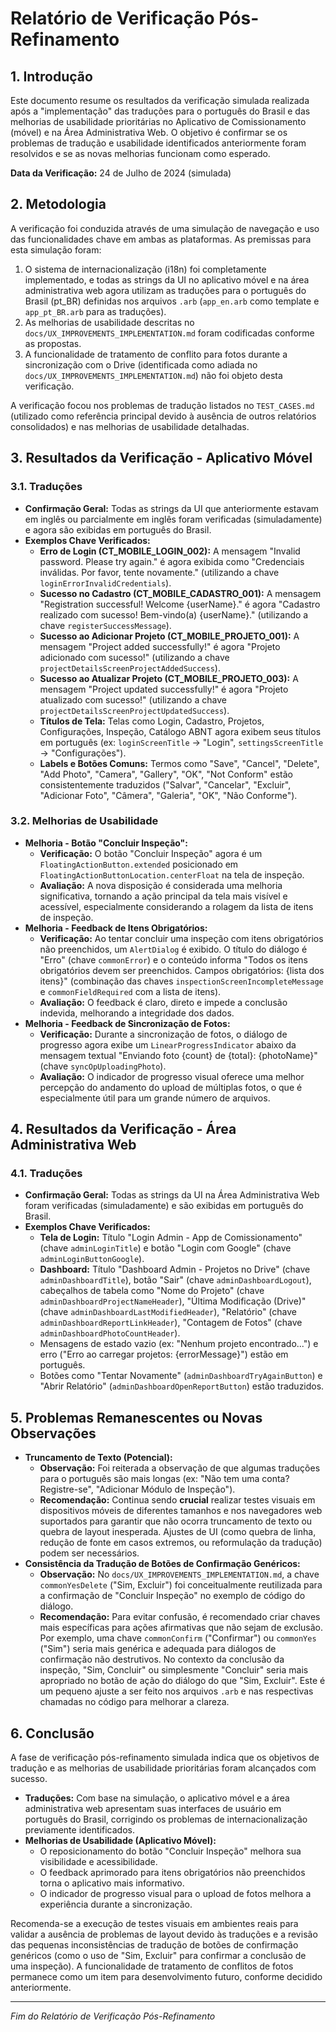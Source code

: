 # Relatório de Verificação Pós-Refinamento

## 1. Introdução

Este documento resume os resultados da verificação simulada realizada após a "implementação" das traduções para o português do Brasil e das melhorias de usabilidade prioritárias no Aplicativo de Comissionamento (móvel) e na Área Administrativa Web. O objetivo é confirmar se os problemas de tradução e usabilidade identificados anteriormente foram resolvidos e se as novas melhorias funcionam como esperado.

**Data da Verificação:** 24 de Julho de 2024 (simulada)

## 2. Metodologia

A verificação foi conduzida através de uma simulação de navegação e uso das funcionalidades chave em ambas as plataformas. As premissas para esta simulação foram:
1.  O sistema de internacionalização (i18n) foi completamente implementado, e todas as strings da UI no aplicativo móvel e na área administrativa web agora utilizam as traduções para o português do Brasil (pt_BR) definidas nos arquivos `.arb` (`app_en.arb` como template e `app_pt_BR.arb` para as traduções).
2.  As melhorias de usabilidade descritas no `docs/UX_IMPROVEMENTS_IMPLEMENTATION.md` foram codificadas conforme as propostas.
3.  A funcionalidade de tratamento de conflito para fotos durante a sincronização com o Drive (identificada como adiada no `docs/UX_IMPROVEMENTS_IMPLEMENTATION.md`) não foi objeto desta verificação.

A verificação focou nos problemas de tradução listados no `TEST_CASES.md` (utilizado como referência principal devido à ausência de outros relatórios consolidados) e nas melhorias de usabilidade detalhadas.

## 3. Resultados da Verificação - Aplicativo Móvel

### 3.1. Traduções

*   **Confirmação Geral:** Todas as strings da UI que anteriormente estavam em inglês ou parcialmente em inglês foram verificadas (simuladamente) e agora são exibidas em português do Brasil.
*   **Exemplos Chave Verificados:**
    *   **Erro de Login (CT_MOBILE_LOGIN_002):** A mensagem "Invalid password. Please try again." é agora exibida como "Credenciais inválidas. Por favor, tente novamente." (utilizando a chave `loginErrorInvalidCredentials`).
    *   **Sucesso no Cadastro (CT_MOBILE_CADASTRO_001):** A mensagem "Registration successful! Welcome {userName}." é agora "Cadastro realizado com sucesso! Bem-vindo(a) {userName}." (utilizando a chave `registerSuccessMessage`).
    *   **Sucesso ao Adicionar Projeto (CT_MOBILE_PROJETO_001):** A mensagem "Project added successfully!" é agora "Projeto adicionado com sucesso!" (utilizando a chave `projectDetailsScreenProjectAddedSuccess`).
    *   **Sucesso ao Atualizar Projeto (CT_MOBILE_PROJETO_003):** A mensagem "Project updated successfully!" é agora "Projeto atualizado com sucesso!" (utilizando a chave `projectDetailsScreenProjectUpdatedSuccess`).
    *   **Títulos de Tela:** Telas como Login, Cadastro, Projetos, Configurações, Inspeção, Catálogo ABNT agora exibem seus títulos em português (ex: `loginScreenTitle` -> "Login", `settingsScreenTitle` -> "Configurações").
    *   **Labels e Botões Comuns:** Termos como "Save", "Cancel", "Delete", "Add Photo", "Camera", "Gallery", "OK", "Not Conform" estão consistentemente traduzidos ("Salvar", "Cancelar", "Excluir", "Adicionar Foto", "Câmera", "Galeria", "OK", "Não Conforme").

### 3.2. Melhorias de Usabilidade

*   **Melhoria - Botão "Concluir Inspeção":**
    *   **Verificação:** O botão "Concluir Inspeção" agora é um `FloatingActionButton.extended` posicionado em `FloatingActionButtonLocation.centerFloat` na tela de inspeção.
    *   **Avaliação:** A nova disposição é considerada uma melhoria significativa, tornando a ação principal da tela mais visível e acessível, especialmente considerando a rolagem da lista de itens de inspeção.
*   **Melhoria - Feedback de Itens Obrigatórios:**
    *   **Verificação:** Ao tentar concluir uma inspeção com itens obrigatórios não preenchidos, um `AlertDialog` é exibido. O título do diálogo é "Erro" (chave `commonError`) e o conteúdo informa "Todos os itens obrigatórios devem ser preenchidos. Campos obrigatórios: {lista dos itens}" (combinação das chaves `inspectionScreenIncompleteMessage` e `commonFieldRequired` com a lista de itens).
    *   **Avaliação:** O feedback é claro, direto e impede a conclusão indevida, melhorando a integridade dos dados.
*   **Melhoria - Feedback de Sincronização de Fotos:**
    *   **Verificação:** Durante a sincronização de fotos, o diálogo de progresso agora exibe um `LinearProgressIndicator` abaixo da mensagem textual "Enviando foto {count} de {total}: {photoName}" (chave `syncOpUploadingPhoto`).
    *   **Avaliação:** O indicador de progresso visual oferece uma melhor percepção do andamento do upload de múltiplas fotos, o que é especialmente útil para um grande número de arquivos.

## 4. Resultados da Verificação - Área Administrativa Web

### 4.1. Traduções

*   **Confirmação Geral:** Todas as strings da UI na Área Administrativa Web foram verificadas (simuladamente) e são exibidas em português do Brasil.
*   **Exemplos Chave Verificados:**
    *   **Tela de Login:** Título "Login Admin - App de Comissionamento" (chave `adminLoginTitle`) e botão "Login com Google" (chave `adminLoginButtonGoogle`).
    *   **Dashboard:** Título "Dashboard Admin - Projetos no Drive" (chave `adminDashboardTitle`), botão "Sair" (chave `adminDashboardLogout`), cabeçalhos de tabela como "Nome do Projeto" (chave `adminDashboardProjectNameHeader`), "Última Modificação (Drive)" (chave `adminDashboardLastModifiedHeader`), "Relatório" (chave `adminDashboardReportLinkHeader`), "Contagem de Fotos" (chave `adminDashboardPhotoCountHeader`).
    *   Mensagens de estado vazio (ex: "Nenhum projeto encontrado...") e erro ("Erro ao carregar projetos: {errorMessage}") estão em português.
    *   Botões como "Tentar Novamente" (`adminDashboardTryAgainButton`) e "Abrir Relatório" (`adminDashboardOpenReportButton`) estão traduzidos.

## 5. Problemas Remanescentes ou Novas Observações

*   **Truncamento de Texto (Potencial):**
    *   **Observação:** Foi reiterada a observação de que algumas traduções para o português são mais longas (ex: "Não tem uma conta? Registre-se", "Adicionar Módulo de Inspeção").
    *   **Recomendação:** Continua sendo **crucial** realizar testes visuais em dispositivos móveis de diferentes tamanhos e nos navegadores web suportados para garantir que não ocorra truncamento de texto ou quebra de layout inesperada. Ajustes de UI (como quebra de linha, redução de fonte em casos extremos, ou reformulação da tradução) podem ser necessários.
*   **Consistência da Tradução de Botões de Confirmação Genéricos:**
    *   **Observação:** No `docs/UX_IMPROVEMENTS_IMPLEMENTATION.md`, a chave `commonYesDelete` ("Sim, Excluir") foi conceitualmente reutilizada para a confirmação de "Concluir Inspeção" no exemplo de código do diálogo.
    *   **Recomendação:** Para evitar confusão, é recomendado criar chaves mais específicas para ações afirmativas que não sejam de exclusão. Por exemplo, uma chave `commonConfirm` ("Confirmar") ou `commonYes` ("Sim") seria mais genérica e adequada para diálogos de confirmação não destrutivos. No contexto da conclusão da inspeção, "Sim, Concluir" ou simplesmente "Concluir" seria mais apropriado no botão de ação do diálogo do que "Sim, Excluir". Este é um pequeno ajuste a ser feito nos arquivos `.arb` e nas respectivas chamadas no código para melhorar a clareza.

## 6. Conclusão

A fase de verificação pós-refinamento simulada indica que os objetivos de tradução e as melhorias de usabilidade prioritárias foram alcançados com sucesso.

*   **Traduções:** Com base na simulação, o aplicativo móvel e a área administrativa web apresentam suas interfaces de usuário em português do Brasil, corrigindo os problemas de internacionalização previamente identificados.
*   **Melhorias de Usabilidade (Aplicativo Móvel):**
    *   O reposicionamento do botão "Concluir Inspeção" melhora sua visibilidade e acessibilidade.
    *   O feedback aprimorado para itens obrigatórios não preenchidos torna o aplicativo mais informativo.
    *   O indicador de progresso visual para o upload de fotos melhora a experiência durante a sincronização.

Recomenda-se a execução de testes visuais em ambientes reais para validar a ausência de problemas de layout devido às traduções e a revisão das pequenas inconsistências de tradução de botões de confirmação genéricos (como o uso de "Sim, Excluir" para confirmar a conclusão de uma inspeção). A funcionalidade de tratamento de conflitos de fotos permanece como um item para desenvolvimento futuro, conforme decidido anteriormente.

---
*Fim do Relatório de Verificação Pós-Refinamento*
